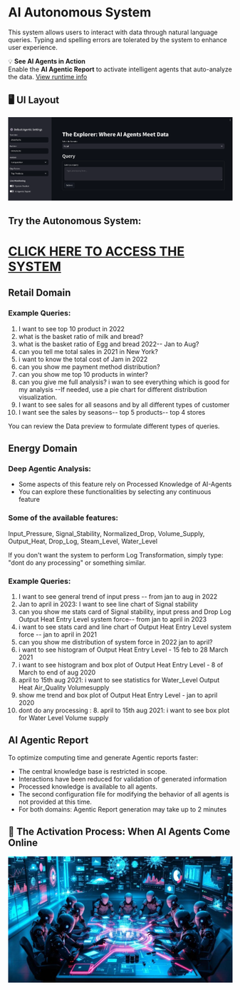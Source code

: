 # AI Autonomous System

This system allows users to interact with data through natural language queries. Typing and spelling errors are tolerated by the system to enhance user experience.

💡 **See AI Agents in Action**  
Enable the **AI Agentic Report** to activate intelligent agents that auto-analyze the data. [View runtime info](#ai-agentic-report)

## 🖥️ UI Layout
![Demo Screenshot](autonomous_system.png)

## Try the Autonomous System:
# [CLICK HERE TO ACCESS THE SYSTEM](https://1105-150-107-241-157.ngrok-free.app)

## Retail Domain

### Example Queries:
1. I want to see top 10 product in 2022
2. what is the basket ratio of milk and bread?
3. what is the basket ratio of Egg and bread 2022-- Jan to Aug?
4. can you tell me total sales in 2021 in New York?
5. i want to know the total cost of Jam in 2022
6. can you show me payment method distribution?
7. can you show me top 10 products in winter?
8. can you give me full analysis? i wan to see everything which is good for my analysis --If needed, use a pie chart for different distribution visualization.
9. I want to see sales for all seasons and by all different types of customer
10. I want see the sales by seasons-- top 5 products-- top 4 stores

You can review the Data preview to formulate different types of queries.

## Energy Domain

### Deep Agentic Analysis:
* Some aspects of this feature rely on Processed Knowledge of AI-Agents
* You can explore these functionalities by selecting any continuous feature

### Some of the available features:
Input_Pressure, Signal_Stability, Normalized_Drop, Volume_Supply, Output_Heat, Drop_Log, Steam_Level, Water_Level

If you don't want the system to perform Log Transformation, simply type: "dont do any processing" or something similar.

### Example Queries:
1. I want to see general trend of input press -- from jan to aug in 2022
2. Jan to april in 2023: I want to see line chart of Signal stability
3. can you show me stats card of Signal stability, input press and Drop Log Output Heat Entry Level system force-- from jan to april in 2023
4. i want to see stats card and line chart of Output Heat Entry Level system force -- jan to april in 2021
5. can you show me distribution of system force in 2022 jan to april?
6. i want to see histogram of Output Heat Entry Level - 15 feb to 28 March 2021
7. i want to see histogram and box plot of Output Heat Entry Level - 8 of March to end of aug 2020
8. april to 15th aug 2021: i want to see statistics for Water_Level Output Heat Air_Quality Volumesupply
9. show me trend and box plot of Output Heat Entry Level - jan to april 2020
10. dont do any processing : 8. april to 15th aug 2021: i want to see box plot for Water Level Volume supply

## AI Agentic Report

To optimize computing time and generate Agentic reports faster:
* The central knowledge base is restricted in scope.
* Interactions have been reduced for validation of generated information
* Processed knowledge is available to all agents.
* The second configuration file for modifying the behavior of all agents is not provided at this time.
* For both domains: Agentic Report generation may take up to 2 minutes

## 🤖 The Activation Process: When AI Agents Come Online
![agentic_talk](agentic_talk.jpg)
